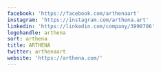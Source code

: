 ```yaml
---
facebook: 'https://facebook.com/arthenaart'
instagram: 'https://instagram.com/arthena.art'
linkedin: 'https://linkedin.com/company/3990706'
logohandle: arthena
sort: arthena
title: ARTHENA
twitter: arthenaart
website: 'https://arthena.com/'
---
```

